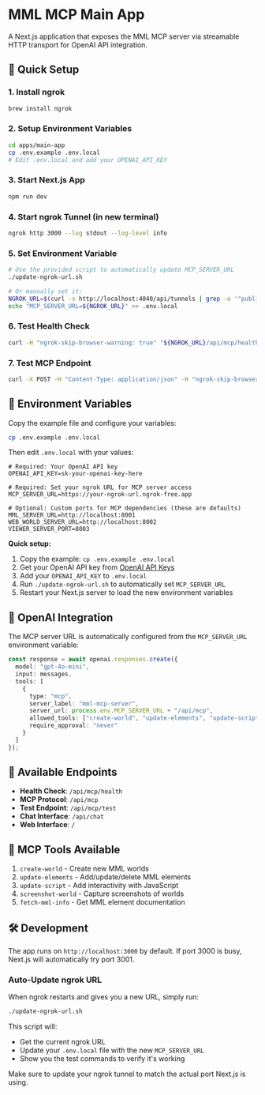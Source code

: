 # MML MCP Main App

A Next.js application that exposes the MML MCP server via streamable HTTP transport for OpenAI API integration.

## 🚀 Quick Setup

### 1. Install ngrok
```bash
brew install ngrok
```

### 2. Setup Environment Variables
```bash
cd apps/main-app
cp .env.example .env.local
# Edit .env.local and add your OPENAI_API_KEY
```

### 3. Start Next.js App
```bash
npm run dev
```

### 4. Start ngrok Tunnel (in new terminal)
```bash
ngrok http 3000 --log stdout --log-level info
```

### 5. Set Environment Variable
```bash
# Use the provided script to automatically update MCP_SERVER_URL
./update-ngrok-url.sh

# Or manually set it:
NGROK_URL=$(curl -s http://localhost:4040/api/tunnels | grep -o '"public_url":"https://[^"]*"' | cut -d'"' -f4)
echo "MCP_SERVER_URL=${NGROK_URL}" >> .env.local
```

### 6. Test Health Check
```bash
curl -H "ngrok-skip-browser-warning: true" "${NGROK_URL}/api/mcp/health"
```

### 7. Test MCP Endpoint
```bash
curl -X POST -H "Content-Type: application/json" -H "ngrok-skip-browser-warning: true" -d '{"jsonrpc": "2.0", "id": 1, "method": "initialize", "params": {"capabilities": {}}}' "${NGROK_URL}/api/mcp"
```

## 🔧 Environment Variables

Copy the example file and configure your variables:
```bash
cp .env.example .env.local
```

Then edit `.env.local` with your values:

```env
# Required: Your OpenAI API key
OPENAI_API_KEY=sk-your-openai-key-here

# Required: Set your ngrok URL for MCP server access
MCP_SERVER_URL=https://your-ngrok-url.ngrok-free.app

# Optional: Custom ports for MCP dependencies (these are defaults)
MML_SERVER_URL=http://localhost:8001
WEB_WORLD_SERVER_URL=http://localhost:8002
VIEWER_SERVER_PORT=8003
```

**Quick setup:**
1. Copy the example: `cp .env.example .env.local`
2. Get your OpenAI API key from [OpenAI API Keys](https://platform.openai.com/api-keys)
3. Add your `OPENAI_API_KEY` to `.env.local`
4. Run `./update-ngrok-url.sh` to automatically set `MCP_SERVER_URL`
5. Restart your Next.js server to load the new environment variables

## 📡 OpenAI Integration

The MCP server URL is automatically configured from the `MCP_SERVER_URL` environment variable:

```typescript
const response = await openai.responses.create({
  model: "gpt-4o-mini",
  input: messages,
  tools: [
    {
      type: "mcp",
      server_label: "mml-mcp-server",
      server_url: process.env.MCP_SERVER_URL + "/api/mcp",
      allowed_tools: ["create-world", "update-elements", "update-script", "screenshot-world", "fetch-mml-info"],
      require_approval: "never"
    }
  ]
});
```

## 🔧 Available Endpoints

- **Health Check**: `/api/mcp/health`
- **MCP Protocol**: `/api/mcp`
- **Test Endpoint**: `/api/mcp/test`
- **Chat Interface**: `/api/chat`
- **Web Interface**: `/`

## 🎯 MCP Tools Available

1. `create-world` - Create new MML worlds
2. `update-elements` - Add/update/delete MML elements
3. `update-script` - Add interactivity with JavaScript
4. `screenshot-world` - Capture screenshots of worlds
5. `fetch-mml-info` - Get MML element documentation

## 🛠️ Development

The app runs on `http://localhost:3000` by default. If port 3000 is busy, Next.js will automatically try port 3001.

### Auto-Update ngrok URL
When ngrok restarts and gives you a new URL, simply run:
```bash
./update-ngrok-url.sh
```

This script will:
- Get the current ngrok URL
- Update your `.env.local` file with the new `MCP_SERVER_URL`
- Show you the test commands to verify it's working

Make sure to update your ngrok tunnel to match the actual port Next.js is using. 